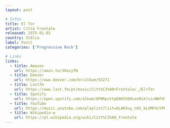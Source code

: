 ```yaml
---
layout: post

# Infos
title: El Tor
artist: Città Frontale
released: 1975-01-01
country: Itália
label: Fonit
categories: ['Progressive Rock']

# Links
links:
  - title: Amazon
    url: https://amzn.to/30aiyTN
  - title: Deezer
    url: https://www.deezer.com/br/album/93271
  - title: Lastfm
    url: https://www.last.fm/pt/music/Citt%C3%A0+Frontale/_/El+Tor
  - title: Spotify
    url: https://open.spotify.com/album/6P0RpvttpD6HS5QHLenRik?si=NWf45upES4KnotzdekBu6w
  - title: YouTube
    url: https://music.youtube.com/playlist?list=OLAK5uy_n9S_kLXMF4cYPPEXpQ1_xPT6aZOhTfYl0
  - title: Wikipedia-w
    url: https://pt.wikipedia.org/wiki/Citt%C3%A0_Frontale
---
```

